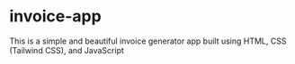 # invoice-app
This is a simple and beautiful invoice generator app built using HTML, CSS (Tailwind CSS), and JavaScript

